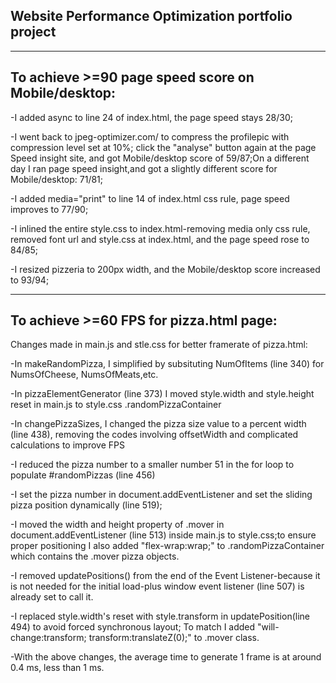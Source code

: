 ## Website Performance Optimization portfolio project
--------------------------------------------------
To achieve >=90 page speed score on Mobile/desktop:
--------------------------------------------------
-I added async to line 24 of index.html, the page speed stays 28/30;

-I went back to jpeg-optimizer.com/ to compress the profilepic with compression level set at 10%; click the "analyse" button again at the page Speed insight site, and got Mobile/desktop score of 59/87;On a different day I ran page speed insight,and got a slightly different score for Mobile/desktop: 71/81;

-I added media="print" to line 14 of index.html css rule, page speed improves to 77/90;

-I inlined the entire style.css to index.html-removing media only css rule, removed font url and style.css at index.html, and the page speed rose to 84/85;

-I resized pizzeria to 200px width, and the Mobile/desktop score increased to 93/94;

-------------------------------------------------------------------------------------
To achieve >=60 FPS for pizza.html page:
--------------------------------------------------------------
Changes made in main.js and stle.css for better framerate of pizza.html:

-In makeRandomPizza, I simplified by subsituting NumOfItems (line 340) for NumsOfCheese, NumsOfMeats,etc.

-In pizzaElementGenerator (line 373) I moved style.width and style.height reset in main.js to style.css .randomPizzaContainer

-In changePizzaSizes, I changed the pizza size value to a percent width (line 438), removing the codes involving offsetWidth and complicated calculations to improve FPS

-I reduced the pizza number to a smaller number 51 in the for loop to populate #randomPizzas (line 456)

-I set the pizza number in document.addEventListener and set the sliding pizza position dynamically (line 519);

-I moved the width and height property of .mover in document.addEventListener (line 513) inside main.js to style.css;to ensure proper positioning I also added "flex-wrap:wrap;" to .randomPizzaContainer which contains the .mover pizza objects.

-I removed updatePositions() from the end of the Event Listener-because it is not needed for the initial load-plus window event listener (line 507) is already set to call it.

-I replaced style.width's reset with style.transform in updatePosition(line 494) to avoid forced synchronous layout; To match I added "will-change:transform; transform:translateZ(0);" to .mover class.

-With the above changes, the average time to generate 1 frame is at around 0.4 ms, less than 1 ms. 
